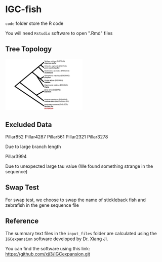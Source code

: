 # IGC-fish

`code` folder store the R code

  You will need `Rstudio` software to open ".Rmd" files

## Tree Topology
<img src="./plots/fish-tree.png" alt="fish-tree" style="zoom:25%;" />

## Excluded Data
Pillar852	Pillar4287 Pillar561 Pillar2321	Pillar3278

Due to large branch length

Pillar3994

Due to unexpected large tau value (We found something strange in the sequence)

## Swap Test
For swap test, we choose to swap the name of stickleback fish and zebrafish in the gene sequence file

## Reference
The summary text files in the `input_files` folder are calculated using the `IGCexpansion` software developed by Dr. Xiang Ji.

You can find the software using this link: https://github.com/xji3/IGCexpansion.git
